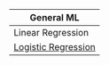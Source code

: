 | General ML |
| ------ |
| Linear Regression |
| [Logistic Regression](./Logistic%20Regression/Logistic%20Regression.ipynb) |

